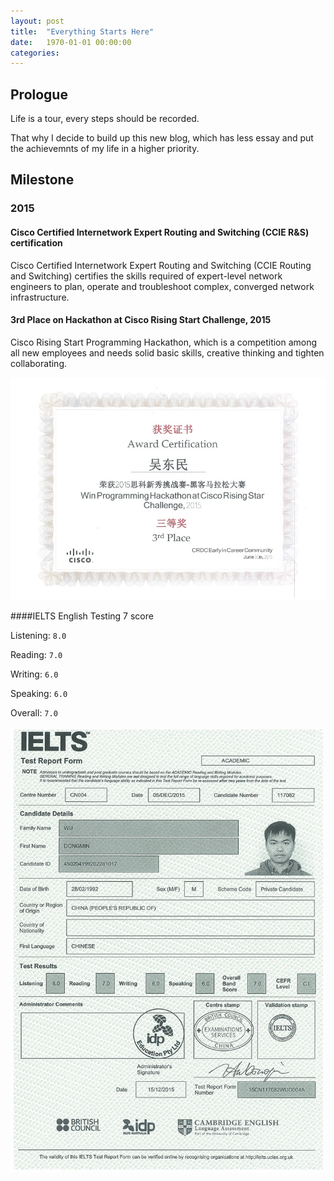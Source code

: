 ```yaml
---
layout: post
title:  "Everything Starts Here"
date:   1970-01-01 00:00:00
categories: 
---
```


## Prologue

Life is a tour, every steps should be recorded.

That why I decide to build up this new blog, which has less essay and put the achievemnts of my life in a higher priority.

## Milestone 

### 2015

#### Cisco Certified Internetwork Expert Routing and Switching (CCIE R&S) certification

Cisco Certified Internetwork Expert Routing and Switching (CCIE Routing and Switching) certifies the skills required of expert-level network engineers to plan, operate and troubleshoot complex, converged network infrastructure.

<!--<center>-->
<!--![CCIE R&S Certification][CCIE]-->
<!--</center>-->

#### 3rd Place on Hackathon at Cisco Rising Start Challenge, 2015

Cisco Rising Start Programming Hackathon, which is a competition among all new employees and needs solid basic skills, creative thinking and tighten collaborating.

<center>
<img src="../img/CRS.jpg">
</center>


####IELTS English Testing 7 score

Listening: `8.0`

Reading:   `7.0`

Writing:   `6.0`

Speaking:  `6.0`

Overall:   `7.0`


<center>
<img src="../img/IELTS.jpg">
</center>

